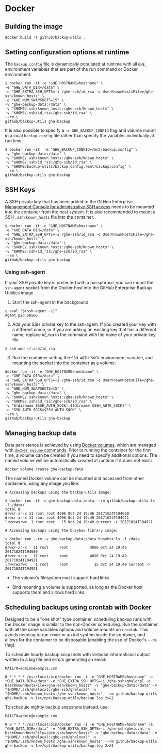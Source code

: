 # Docker

## Building the image

```
docker build -t github/backup-utils .
```

## Setting configuration options at runtime
The `backup.config` file is dynamically populated at runtime with all `GHE_`
environment variables that are part of the run command or Docker environment:

```
$ docker run -it -e "GHE_HOSTNAME=hostname" \
-e "GHE_DATA_DIR=/data" \
-e "GHE_EXTRA_SSH_OPTS=-i /ghe-ssh/id_rsa -o UserKnownHostsFile=/ghe-ssh/known_hosts" \
-e "GHE_NUM_SNAPSHOTS=15" \
-v "ghe-backup-data:/data" \
-v "$HOME/.ssh/known_hosts:/ghe-ssh/known_hosts" \
-v "$HOME/.ssh/id_rsa:/ghe-ssh/id_rsa" \
--rm \
github/backup-utils ghe-backup
```

It is also possible to specify a `-e GHE_BACKUP_CONFIG` flag and volume mount in
a local `backup.config` file rather than specify the variables individually at
run time:

```
$ docker run -it  -e "GHE_BACKUP_CONFIG=/mnt/backup.config" \
-v "ghe-backup-data:/data" \
-v "$HOME/.ssh/known_hosts:/ghe-ssh/known_hosts" \
-v "$HOME/.ssh/id_rsa:/ghe-ssh/id_rsa" \
-v "$HOME/backup-utils/backup.config:/mnt/backup.config" \
--rm \
github/backup-utils ghe-backup
```

## SSH Keys

A SSH private key that has been added to the GitHub Enterprise [Management Console
for administrative SSH access][1] needs to be mounted into the container from the
host system. It is also recommended to mount a SSH `.ssh/known_hosts` file into
the container.

```
$ docker run -it -e "GHE_HOSTNAME=hostname" \
-e "GHE_DATA_DIR=/data" \
-e "GHE_EXTRA_SSH_OPTS=-i /ghe-ssh/id_rsa -o UserKnownHostsFile=/ghe-ssh/known_hosts" \
-v "ghe-backup-data:/data" \
-v "$HOME/.ssh/known_hosts:/ghe-ssh/known_hosts" \
-v "$HOME/.ssh/id_rsa:/ghe-ssh/id_rsa" \
--rm \
github/backup-utils ghe-backup
```

### Using ssh-agent

If your SSH private key is protected with a passphrase, you can mount the `ssh-agent`
socket from the Docker host into the GitHub Enterprise Backup Utilities image.

1. Start the ssh-agent in the background.

  ```
  $ eval "$(ssh-agent -s)"
  Agent pid 59566
  ```

2. Add your SSH private key to the ssh-agent. If you created your key with a
   different name, or if you are adding an existing key that has a different name,
   replace *id_rsa* in the command with the name of your private key file.

  ```
  $ ssh-add ~/.ssh/id_rsa
  ```

3. Run the container setting the `SSH_AUTH_SOCK` environment variable, and
   mounting the socket into the container as a volume:

  ```
  docker run -it -e "GHE_HOSTNAME=hostname" \
  -e "GHE_DATA_DIR=/data" \
  -e "GHE_EXTRA_SSH_OPTS=-i /ghe-ssh/id_rsa -o UserKnownHostsFile=/ghe-ssh/known_hosts" \
  -e "GHE_NUM_SNAPSHOTS=15" \
  -v "ghe-backup-data:/data" \
  -v "$HOME/.ssh/known_hosts:/ghe-ssh/known_hosts" \
  -v "$HOME/.ssh/id_rsa:/ghe-ssh/id_rsa" \
  -v "$(dirname $SSH_AUTH_SOCK):$(dirname $SSH_AUTH_SOCK)" \
  -e "SSH_AUTH_SOCK=$SSH_AUTH_SOCK" \
  --rm \
  github/backup-utils ghe-backup
  ```

## Managing backup data

Data persistence is achieved by using [Docker volumes][2], which are managed with
[`docker volume` commands][3]. Prior to running the container for the first time,
a volume can be created if you need to specify additional options. The named
volume will be automatically created at runtime if it does not exist:

```
docker volume create ghe-backup-data
```

The named Docker volume can be mounted and accessed from other containers, using
any image you like:

```
# Accessing backups using the backup-utils image:

$ docker run -it -v ghe-backup-data:/data --rm github/backup-utils ls -l /data/
total 8
drwxr-xr-x 11 root root 4096 Oct 24 19:46 20171024T194650
drwxr-xr-x 11 root root 4096 Oct 24 19:49 20171024T194921
lrwxrwxrwx  1 root root   15 Oct 24 19:49 current -> 20171024T194921

# Accessing backups using the busybox library image:

$ docker run --rm -v ghe-backup-data:/data busybox ls -l /data
total 8
drwxr-xr-x   11 root     root          4096 Oct 24 19:46 20171024T194650
drwxr-xr-x   11 root     root          4096 Oct 24 19:49 20171024T194921
lrwxrwxrwx    1 root     root            15 Oct 24 19:49 current -> 20171024T194921
```

* The volume's filesystem must support hard links.

* Bind mounting a volume is supported, as long as the Docker host supports them
  and allows hard links.

## Scheduling backups using crontab with Docker

Designed to be a "one shot" type container, scheduling backup runs with the Docker
image is similar to the non-Docker scheduling. Run the container with all the same
variables options and volume mounts on `crontab`. This avoids needing to run
`crond` or an init system inside the container, and allows for the container to
be disposable (enabling the use of Docker's `--rm` flag).

To schedule hourly backup snapshots with verbose informational output written to
a log file and errors generating an email:

```
MAILTO=admin@example.com

0 * * * * /usr/local/bin/docker run -i -e "GHE_HOSTNAME=hostname" -e "GHE_DATA_DIR=/data" -e "GHE_EXTRA_SSH_OPTS=-i /ghe-ssh/ghelocal -o UserKnownHostsFile=/ghe-ssh/known_hosts" -v "ghe-backup-data:/data" -v "$HOME/.ssh/ghelocal:/ghe-ssh/ghelocal" -v "$HOME/.ssh/known_hosts:/ghe-ssh/known_hosts" --rm github/backup-utils ghe-backup -v 1>>/opt/backup-utils/backup.log 2>&1
```

To schedule nightly backup snapshots instead, use:

```
MAILTO=admin@example.com

0 0 * * * /usr/local/bin/docker run -i -e "GHE_HOSTNAME=hostname" -e "GHE_DATA_DIR=/data" -e "GHE_EXTRA_SSH_OPTS=-i /ghe-ssh/ghelocal -o UserKnownHostsFile=/ghe-ssh/known_hosts" -v "ghe-backup-data:/data" -v "$HOME/.ssh/ghelocal:/ghe-ssh/ghelocal" -v "$HOME/.ssh/known_hosts:/ghe-ssh/known_hosts" --rm github/backup-utils ghe-backup -v 1>>/opt/backup-utils/backup.log 2>&1
```

[1]: https://help.github.com/enterprise/admin/guides/installation/administrative-shell-ssh-access/
[2]: https://docs.docker.com/engine/admin/volumes/volumes/
[3]: https://docs.docker.com/engine/reference/commandline/volume/
